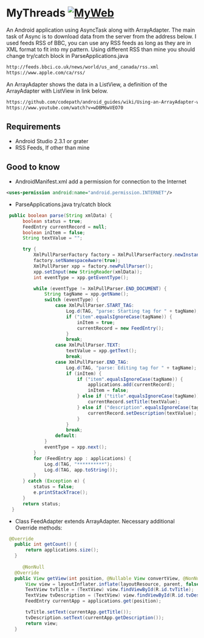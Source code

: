 # MyThreads [![MyWeb](http://marcelharvan.com/images/glyphicons-341-globe.png)](http://marcelharvan.com)
An Android application using AsyncTask along with ArrayAdapter.
The main task of Async is to download data from the server from the address below.
I used feeds RSS of BBC, you can use any RSS feeds as long as they are in XML format to fit into my pattern.
Using different RSS than mine you should change try/catch block in ParseApplications.java

```html
http://feeds.bbci.co.uk/news/world/us_and_canada/rss.xml
https://www.apple.com/ca/rss/
```

An ArrayAdapter shows the data in a ListView,
a definition of the ArrayAdapter with ListView in link below.

```html
https://github.com/codepath/android_guides/wiki/Using-an-ArrayAdapter-with-ListView
https://www.youtube.com/watch?v=wDBM6wVEO70
```

## Requirements
- Android Studio 2.3.1 or grater
- RSS Feeds, If other than mine

## Good to know
- AndroidManifest.xml add a permission for connection to the Internet

 ```xml
<uses-permission android:name="android.permission.INTERNET"/>
 ```
 - ParseApplications.java try/catch block
  ```java
   public boolean parse(String xmlData) {
        boolean status = true;
        FeedEntry currentRecord = null;
        boolean inItem = false;
        String textValue = "";

        try {
            XmlPullParserFactory factory = XmlPullParserFactory.newInstance();
            factory.setNamespaceAware(true);
            XmlPullParser xpp = factory.newPullParser();
            xpp.setInput(new StringReader(xmlData));
            int eventType = xpp.getEventType();

            while (eventType != XmlPullParser.END_DOCUMENT) {
                String tagName = xpp.getName();
                switch (eventType) {
                    case XmlPullParser.START_TAG:
                        Log.d(TAG, "parse: Starting tag for " + tagName);
                        if ("item".equalsIgnoreCase(tagName)) {
                            inItem = true;
                            currentRecord = new FeedEntry();
                        }
                        break;
                    case XmlPullParser.TEXT:
                        textValue = xpp.getText();
                        break;
                    case XmlPullParser.END_TAG:
                        Log.d(TAG, "parse: Editing tag for " + tagName);
                        if (inItem) {
                            if ("item".equalsIgnoreCase(tagName)) {
                                applications.add(currentRecord);
                                inItem = false;
                            } else if ("title".equalsIgnoreCase(tagName)) {
                                currentRecord.setTitle(textValue);
                            } else if ("description".equalsIgnoreCase(tagName)) {
                                currentRecord.setDescription(textValue);
                            }
                        }
                        break;
                    default:
                }
                eventType = xpp.next();
            }
            for (FeedEntry app : applications) {
                Log.d(TAG, "**********");
                Log.d(TAG, app.toString());
            }
        } catch (Exception e) {
            status = false;
            e.printStackTrace();
        }
        return status;
    }
  
   ```
 - Class FeedAdapter extends ArrayAdapter. Necessary additional Override methods:
 
 ```java
  @Override
    public int getCount() {
        return applications.size();
    }
    
       @NonNull
    @Override
    public View getView(int position, @Nullable View convertView, @NonNull ViewGroup parent) {
        View view = layoutInflater.inflate(layoutResource, parent, false);
        TextView tvTitle = (TextView) view.findViewById(R.id.tvTitle);
        TextView tvDescription = (TextView) view.findViewById(R.id.tvDescription);
        FeedEntry currentApp = applications.get(position);

        tvTitle.setText(currentApp.getTitle());
        tvDescription.setText(currentApp.getDescription());
        return view;
    }
 
 ```
 
 
 
 



